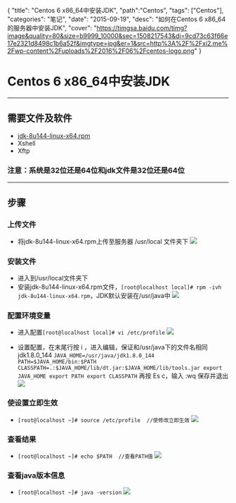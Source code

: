 {
  "title": "Centos 6 x86_64中安装JDK",
  "path":"Centos",
  "tags": ["Centos"],
  "categories": "笔记",
  "date": "2015-09-19",
  "desc": "如何在Centos 6 x86_64的服务器中安装JDK",
  "cover": "https://timgsa.baidu.com/timg?image&quality=80&size=b9999_10000&sec=1508217543&di=9cd73c63f66e17e2321d8498c1b6a52f&imgtype=jpg&er=1&src=http%3A%2F%2Fxi2.me%2Fwp-content%2Fuploads%2F2016%2F06%2Fcentos-logo.png"
}

# Centos 6 x86_64中安装JDK
***

## 需要文件及软件
* [jdk-8u144-linux-x64.rpm](http://www.oracle.com/technetwork/java/javase/downloads/jdk8-downloads-2133151.html "jdk-8u144-linux-x64.rpm")
* Xshell
* Xftp

### 注意：系统是32位还是64位和jdk文件是32位还是64位
***

## 步骤

### 上传文件

* 将jdk-8u144-linux-x64.rpm上传至服务器 /usr/local 文件夹下
![](https://i.imgur.com/IcEgfbB.png)

### 安装文件

* 进入到/usr/local文件夹下
* 安装jdk-8u144-linux-x64.rpm文件，`[root@localhost local]# rpm -ivh jdk-8u144-linux-x64.rpm`，JDK默认安装在/usr/java中
![](https://i.imgur.com/RYxj460.jpg)

### 配置环境变量

* 进入配置`[root@localhost local]# vi /etc/profile`
![](https://i.imgur.com/1cI3Dz4.png)

* 设置配置，在末尾行按 i ，进入编辑，保证和/usr/java下的文件名相同jdk1.8.0_144
`JAVA_HOME=/usr/java/jdk1.8.0_144
PATH=$JAVA_HOME/bin:$PATH
CLASSPATH=.:$JAVA_HOME/lib/dt.jar:$JAVA_HOME/lib/tools.jar
export JAVA_HOME
export PATH
export CLASSPATH`
再按 Es c，输入 :wq 保存并退出
![](https://i.imgur.com/zZDzQC2.jpg)

### 使设置立即生效

* `[root@localhost ~]# source /etc/profile  //使修改立即生效`
![](https://i.imgur.com/qmFHO1U.png)

### 查看结果

* `[root@localhost ~]# echo $PATH  //查看PATH值`
![](https://i.imgur.com/dW7bcZf.png)

### 查看java版本信息

* `[root@localhost ~]# java -version`
![](https://i.imgur.com/Azsh2bv.png)


